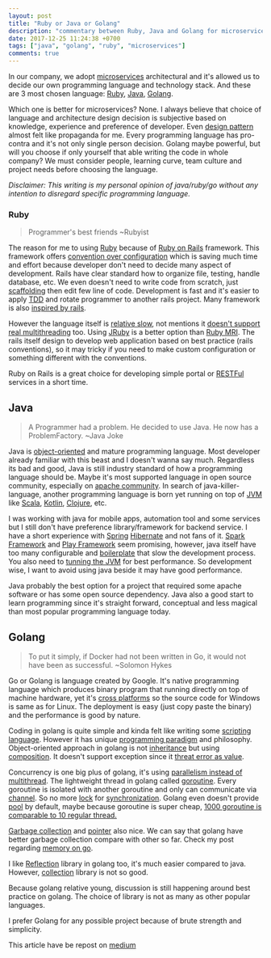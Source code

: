 ```yaml
---
layout: post
title: "Ruby or Java or Golang"
description: "commentary between Ruby, Java and Golang for microservices"
date: 2017-12-25 11:24:38 +0700
tags: ["java", "golang", "ruby", "microservices"]
comments: true
---
```


In our company, we adopt [microservices](http://microservices.io/) architectural and it's allowed us to decide our own programming language and technology stack. And these are 3 most chosen language: [Ruby](https://www.ruby-lang.org/), [Java](https://www.java.com/en/), [Golang](golang.org).

Which one is better for microservices? None. I always believe that choice of language and architecture design decision is subjective based on knowledge, experience and preference of developer. Even [design pattern](https://en.wikipedia.org/wiki/Software_design_pattern) almost felt like propaganda for me. Every programming language has pro-contra and it's not only single person decision. Golang maybe powerful, but will you choose if only yourself that able writing the code in whole company? We must consider people, learning curve, team culture and project needs before choosing the language.

*Disclaimer: This writing is my personal opinion of java/ruby/go without any intention to disregard specific programming language.*

### Ruby

> Programmer's best friends ~Rubyist

The reason for me to using [Ruby](https://www.ruby-lang.org/en/) because of [Ruby on Rails](http://rubyonrails.org/) framework. This framework offers [convention over configuration](https://en.wikipedia.org/wiki/Convention_over_configuration) which is saving much time and effort because developer don't need to decide many aspect of development. Rails have clear standard how to organize file, testing, handle database, etc. We even doesn't need to write code from scratch, just [scaffolding](https://en.wikipedia.org/wiki/Scaffold_(programming)) then edit few line of code. Development is fast and it's easier to apply [TDD](https://en.wikipedia.org/wiki/Test-driven_development) and rotate programmer to another rails project. Many framework is also [inspired by rails](https://www.quora.com/What-are-some-web-frameworks-that-use-conventions-similar-to-Rails).

However the language itself is [relative slow](https://stackoverflow.com/questions/2529852/why-do-people-say-that-ruby-is-slow), not mentions it [doesn't support real multithreading](https://stackoverflow.com/questions/56087/does-ruby-have-real-multithreading) too. Using [JRuby](http://jruby.org/) is a better option than [Ruby MRI](https://en.wikipedia.org/wiki/Ruby_MRI). The rails itself design to develop web application based on best practice (rails conventions), so it may tricky if you need to make custom configuration or something different with the conventions.

Ruby on Rails is a great choice for developing simple portal or [RESTFul](/restful-revisit) services in a short time.

## Java

> A Programmer had a problem. He decided to use Java. He now has a ProblemFactory. ~Java Joke

Java is [object-oriented](https://en.wikipedia.org/wiki/Object-oriented_programming) and mature programming language. Most developer already familiar with this beast and I doesn't wanna say much. Regardless its bad and good, Java is still industry standard of how a programming language should be. Maybe it's most supported language in open source community, especially on [apache community](https://www.apache.org/). In search of java-killer-language, another programming language is born yet running on top of [JVM](https://en.wikipedia.org/wiki/Java_virtual_machine) like [Scala](https://www.scala-lang.org/), [Kotlin](https://kotlinlang.org/), [Clojure](https://clojure.org/), etc.

I was working with java for mobile apps, automation tool and some services but I still don't have preference library/framework for backend service. I have a short experience with [Spring](https://spring.io/) [Hibernate](http://hibernate.org/) and not fans of it. [Spark Framework](http://sparkjava.com/) and [Play Framework](https://www.playframework.com/) seem promising, however, java itself have too many configurable and [boilerplate](https://en.wikipedia.org/wiki/Boilerplate_text) that slow the development process. You also need to [tunning the JVM](https://docs.oracle.com/cd/E13222_01/wls/docs81/perform/JVMTuning.html) for best performance. So development wise, I want to avoid using java beside it may have good performance.

Java probably the best option for a project that required some apache software or has some open source dependency. Java also a good start to learn programming since it's straight forward, conceptual and less magical than most popular programming language today.

## Golang

> To put it simply, if Docker had not been written in Go, it would not have been as successful. ~Solomon Hykes

Go or Golang is language created by Google. It's native programming language which  produces binary program that running directly on top of machine hardware, yet it's [cross platforms](https://golang.org/doc/install/source#environment) so the source code for Windows is same as for Linux. The deployment is easy (just copy paste the binary) and the performance is good by nature.

Coding in golang is quite simple and kinda felt like writing some [scripting language](https://en.wikipedia.org/wiki/Scripting_language). However it has unique [programming paradigm](https://en.wikipedia.org/wiki/Programming_paradigm) and philosophy. Object-oriented approach in golang is not [inheritance](https://en.wikipedia.org/wiki/Inheritance_(object-oriented_programming)) but using [composition](https://www.goinggo.net/2015/09/composition-with-go.html). It doesn't support exception since it [threat error as value](https://blog.golang.org/errors-are-values).

Concurrency is one big plus of golang, it's using [parallelism instead of multithread](https://blog.golang.org/concurrency-is-not-parallelism). The lightweight thread in golang called [goroutine](https://tour.golang.org/concurrency/1). Every goroutine is isolated with another goroutine and only can communicate via [channel](https://tour.golang.org/concurrency/2). So no more [lock](https://en.wikipedia.org/wiki/Lock_(computer_science)) for [synchronization](https://en.wikipedia.org/wiki/Synchronization_(computer_science)). Golang even doesn't provide [pool](https://en.wikipedia.org/wiki/Thread_pool) by default, maybe because goroutine is super cheap, [1000 goroutine is comparable to 10 regular thread.](http://tleyden.github.io/blog/2014/10/30/goroutines-vs-threads/)

[Garbage collection](https://en.wikipedia.org/wiki/Garbage_collection_(computer_science)) and [pointer](https://en.wikipedia.org/wiki/Garbage_collection_(computer_science)) also nice. We can say that golang have better garbage collection compare with other so far. Check my post regarding [memory on go](/memory-in-go).

I like [Reflection](https://en.wikipedia.org/wiki/Reflection_(computer_programming)) library in golang too, it's much easier compared to java. However, [collection](https://en.wikipedia.org/wiki/Collection_(abstract_data_type)) library is not so good.

Because golang relative young, discussion is still happening around best practice on golang. The choice of library is not as many as other popular languages.

I prefer Golang for any possible project because of brute strength and simplicity.


This article have be repost on [medium](https://blog.gojekengineering.com/ruby-java-golang-59713bdd9fc4)
